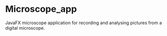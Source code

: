 # Microscope_app
JavaFX microscope application for recording and analysing pictures from a digital microscope.
